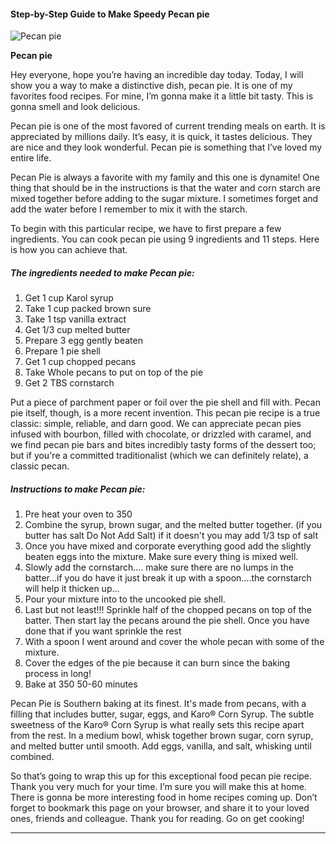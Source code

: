             

#### Step-by-Step Guide to Make Speedy Pecan pie

![Pecan pie](https://img-global.cpcdn.com/recipes/eb710877c51082f5/751x532cq70/pecan-pie-recipe-main-photo.jpg)

**Pecan pie**

Hey everyone, hope you’re having an incredible day today. Today, I will show you a way to make a distinctive dish, pecan pie. It is one of my favorites food recipes. For mine, I’m gonna make it a little bit tasty. This is gonna smell and look delicious.

Pecan pie is one of the most favored of current trending meals on earth. It is appreciated by millions daily. It’s easy, it is quick, it tastes delicious. They are nice and they look wonderful. Pecan pie is something that I’ve loved my entire life.

Pecan Pie is always a favorite with my family and this one is dynamite! One thing that should be in the instructions is that the water and corn starch are mixed together before adding to the sugar mixture. I sometimes forget and add the water before I remember to mix it with the starch.

To begin with this particular recipe, we have to first prepare a few ingredients. You can cook pecan pie using 9 ingredients and 11 steps. Here is how you can achieve that.

##### The ingredients needed to make Pecan pie:

1.  Get 1 cup Karol syrup
2.  Take 1 cup packed brown sure
3.  Take 1 tsp vanilla extract
4.  Get 1/3 cup melted butter
5.  Prepare 3 egg gently beaten
6.  Prepare 1 pie shell
7.  Get 1 cup chopped pecans
8.  Take Whole pecans to put on top of the pie
9.  Get 2 TBS cornstarch

Put a piece of parchment paper or foil over the pie shell and fill with. Pecan pie itself, though, is a more recent invention. This pecan pie recipe is a true classic: simple, reliable, and darn good. We can appreciate pecan pies infused with bourbon, filled with chocolate, or drizzled with caramel, and we find pecan pie bars and bites incredibly tasty forms of the dessert too; but if you're a committed traditionalist (which we can definitely relate), a classic pecan.

##### Instructions to make Pecan pie:

1.  Pre heat your oven to 350
2.  Combine the syrup, brown sugar, and the melted butter together. (if you butter has salt Do Not Add Salt) if it doesn't you may add 1/3 tsp of salt
3.  Once you have mixed and corporate everything good add the slightly beaten eggs into the mixture. Make sure every thing is mixed well.
4.  Slowly add the cornstarch…. make sure there are no lumps in the batter…if you do have it just break it up with a spoon….the cornstarch will help it thicken up…
5.  Pour your mixture into to the uncooked pie shell.
6.  Last but not least!!! Sprinkle half of the chopped pecans on top of the batter. Then start lay the pecans around the pie shell. Once you have done that if you want sprinkle the rest
7.  With a spoon I went around and cover the whole pecan with some of the mixture.
8.  Cover the edges of the pie because it can burn since the baking process in long!
9.  Bake at 350 50-60 minutes

Pecan Pie is Southern baking at its finest. It's made from pecans, with a filling that includes butter, sugar, eggs, and Karo® Corn Syrup. The subtle sweetness of the Karo® Corn Syrup is what really sets this recipe apart from the rest. In a medium bowl, whisk together brown sugar, corn syrup, and melted butter until smooth. Add eggs, vanilla, and salt, whisking until combined.

So that’s going to wrap this up for this exceptional food pecan pie recipe. Thank you very much for your time. I’m sure you will make this at home. There is gonna be more interesting food in home recipes coming up. Don’t forget to bookmark this page on your browser, and share it to your loved ones, friends and colleague. Thank you for reading. Go on get cooking!

* * *